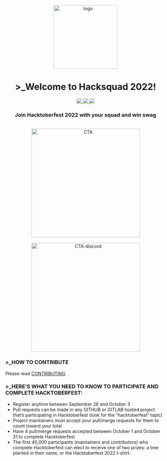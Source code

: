 <p align="center">
  <a href="https://hacksquad.dev">
    <img width="200" alt="logo" src="https://user-images.githubusercontent.com/17677196/189955036-9ca460aa-275d-4f84-ac7c-92be37b06496.png">
  </a>
</p>

<h1 align="center">>_Welcome to Hacksquad 2022!</h1>
<p align="center">
  <a href="https://github.com/novuhq/novu/issues?q=is%3Aissue+is%3Aopen">
    <img src="https://img.shields.io/github/issues-raw/novuhq/novu?style=for-the-badge&logo=github&color=000"/>
  </a>
  <a href="https://github.com/novuhq/novu/issues?q=is%3Aissue+is%3Aopen+label%3A%22good+first+issue%22">
  <img src="https://img.shields.io/github/issues-raw/novuhq/novu/good%20first%20issue?style=for-the-badge&logo=github&label=Good%20First%20Issues&color=000"/>
  </a>
  <a href="https://github.com/novuhq/novu/pulls?q=is%3Apr+is%3Aopen+label%3A%22help+wanted%22">
  <img src="https://img.shields.io/github/issues-pr-raw/novuhq/novu/help%20wanted?style=for-the-badge&logo=github&label=Help%20Wanted%20PRs&color=000"/>
  </a>
</p>

<h3 align="center">
Join Hacktoberfest 2022 with your squad and win swag
</h3>

<div align="center">
  <br />
  <a href="https://hacksquad.dev">
    <picture>
      <source media="(prefers-color-scheme: dark)" srcset="https://user-images.githubusercontent.com/17677196/189960927-783f0c95-99ca-4d5a-ba2d-7e04b9ef0a81.png">
       <img width="341" alt="CTA" src="https://user-images.githubusercontent.com/17677196/189942140-2ac766dd-c09e-4675-a059-306c0d1d522c.png">
    </picture>
  </a>
</div>

<div align="center">
  <br />
  <a href="https://discord.gg/9wcGSf22PM">
    <picture>
      <source media="(prefers-color-scheme: dark)" srcset="https://user-images.githubusercontent.com/17677196/189961488-3dbcc428-fd60-49b3-b27e-7ea10b1c9934.png">
      <img width="341" alt="CTA-discord" src="https://user-images.githubusercontent.com/17677196/189949983-82a0ae9f-6c64-49f7-9387-00d8562bd78f.png">
    </picture>
  </a>
</div>

### >_HOW TO CONTRIBUTE

Please read [CONTRIBUTING](https://github.com/novuhq/novu/blob/main/CONTRIBUTING.md).

### >_HERE’S WHAT YOU NEED TO KNOW TO PARTICIPATE AND COMPLETE HACKTOBERFEST:
- Register anytime between September 26 and October 3
- Pull requests can be made in any GITHUB or GITLAB hosted project that’s participating in Hacktoberfest (look for the “hacktoberfest” topic)
- Project maintainers must accept your pull/merge requests for them to count toward your total
- Have 4 pull/merge requests accepted between October 1 and October 31 to complete Hacktoberfest
- The first 40,000 participants (maintainers and contributors) who complete Hacktoberfest can elect to receive one of two prizes: a tree planted in their name, or the Hacktoberfest 2022 t-shirt.
